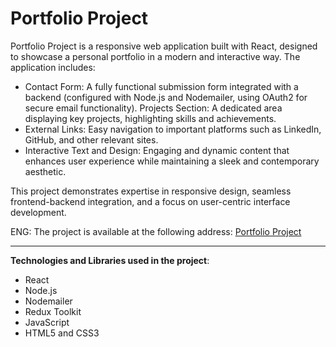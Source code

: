 # Portfolio Project

Portfolio Project is a responsive web application built with React, designed to showcase a personal portfolio in a modern and interactive way. The application includes:

* Contact Form: 
A fully functional submission form integrated with a backend (configured with Node.js and Nodemailer, using OAuth2 for secure email functionality).
Projects Section: 
A dedicated area displaying key projects, highlighting skills and achievements.
* External Links: 
Easy navigation to important platforms such as LinkedIn, GitHub, and other relevant sites.
* Interactive Text and Design: 
Engaging and dynamic content that enhances user experience while maintaining a sleek and contemporary aesthetic.

This project demonstrates expertise in responsive design, seamless frontend-backend integration, and a focus on user-centric interface development.

ENG: The project is available at the following address:
[Portfolio Project](https://anjax1999.github.io/portfolio-project/)

---

**Technologies and Libraries used in the project**:

* React
* Node.js
* Nodemailer
* Redux Toolkit
* JavaScript
* HTML5 and CSS3
